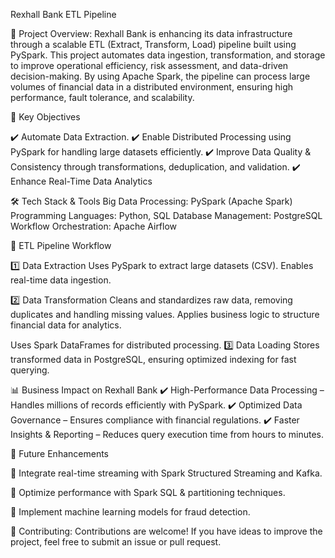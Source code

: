 Rexhall Bank ETL Pipeline

📌 Project Overview:
Rexhall Bank is enhancing its data infrastructure through a scalable ETL (Extract, Transform, Load) pipeline built using PySpark. This project automates data ingestion, transformation, and storage to improve operational efficiency, risk assessment, and data-driven decision-making.
By using Apache Spark, the pipeline can process large volumes of financial data in a distributed environment, ensuring high performance, fault tolerance, and scalability.

🎯 Key Objectives

✔️ Automate Data Extraction.
✔️ Enable Distributed Processing using PySpark for handling large datasets efficiently.
✔️ Improve Data Quality & Consistency through transformations, deduplication, and validation.
✔️ Enhance Real-Time Data Analytics

🛠️ Tech Stack & Tools
Big Data Processing: PySpark (Apache Spark)
Programming Languages: Python, SQL
Database Management: PostgreSQL
Workflow Orchestration: Apache Airflow

🚀 ETL Pipeline Workflow

1️⃣ Data Extraction
Uses PySpark to extract large datasets (CSV).
Enables real-time data ingestion.

2️⃣ Data Transformation
Cleans and standardizes raw data, removing duplicates and handling missing values.
Applies business logic to structure financial data for analytics.

Uses Spark DataFrames for distributed processing.
3️⃣ Data Loading
Stores transformed data in PostgreSQL, ensuring optimized indexing for fast querying.

📊 Business Impact on Rexhall Bank
✔️ High-Performance Data Processing – Handles millions of records efficiently with PySpark.
✔️ Optimized Data Governance – Ensures compliance with financial regulations.
✔️ Faster Insights & Reporting – Reduces query execution time from hours to minutes.

📌 Future Enhancements

🔹 Integrate real-time streaming with Spark Structured Streaming and Kafka.

🔹 Optimize performance with Spark SQL & partitioning techniques.

🔹 Implement machine learning models for fraud detection.

🤝 Contributing: Contributions are welcome! If you have ideas to improve the project, feel free to submit an issue or pull request.
